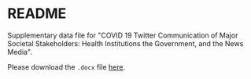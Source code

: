 # README

Supplementary data file for "COVID 19 Twitter Communication of Major Societal Stakeholders: Health Institutions the Government, and the News Media".

Please download the `.docx` file [here](https://twittercomm.github.io/twitter_communication_study/supplementary.docx).
